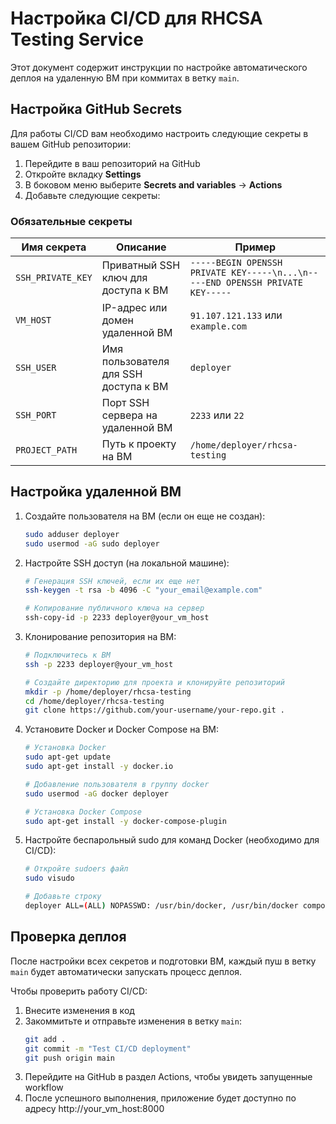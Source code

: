 # Настройка CI/CD для RHCSA Testing Service

Этот документ содержит инструкции по настройке автоматического деплоя на удаленную ВМ при коммитах в ветку `main`.

## Настройка GitHub Secrets

Для работы CI/CD вам необходимо настроить следующие секреты в вашем GitHub репозитории:

1. Перейдите в ваш репозиторий на GitHub
2. Откройте вкладку **Settings**
3. В боковом меню выберите **Secrets and variables** → **Actions**
4. Добавьте следующие секреты:

### Обязательные секреты

| Имя секрета | Описание | Пример |
|-------------|----------|--------|
| `SSH_PRIVATE_KEY` | Приватный SSH ключ для доступа к ВМ | `-----BEGIN OPENSSH PRIVATE KEY-----\n...\n-----END OPENSSH PRIVATE KEY-----` |
| `VM_HOST` | IP-адрес или домен удаленной ВМ | `91.107.121.133` или `example.com` |
| `SSH_USER` | Имя пользователя для SSH доступа к ВМ | `deployer` |
| `SSH_PORT` | Порт SSH сервера на удаленной ВМ | `2233` или `22` |
| `PROJECT_PATH` | Путь к проекту на ВМ | `/home/deployer/rhcsa-testing` |

## Настройка удаленной ВМ

1. Создайте пользователя на ВМ (если он еще не создан):
   ```bash
   sudo adduser deployer
   sudo usermod -aG sudo deployer
   ```

2. Настройте SSH доступ (на локальной машине):
   ```bash
   # Генерация SSH ключей, если их еще нет
   ssh-keygen -t rsa -b 4096 -C "your_email@example.com"
   
   # Копирование публичного ключа на сервер
   ssh-copy-id -p 2233 deployer@your_vm_host
   ```

3. Клонирование репозитория на ВМ:
   ```bash
   # Подключитесь к ВМ
   ssh -p 2233 deployer@your_vm_host
   
   # Создайте директорию для проекта и клонируйте репозиторий
   mkdir -p /home/deployer/rhcsa-testing
   cd /home/deployer/rhcsa-testing
   git clone https://github.com/your-username/your-repo.git .
   ```

4. Установите Docker и Docker Compose на ВМ:
   ```bash
   # Установка Docker
   sudo apt-get update
   sudo apt-get install -y docker.io
   
   # Добавление пользователя в группу docker
   sudo usermod -aG docker deployer
   
   # Установка Docker Compose
   sudo apt-get install -y docker-compose-plugin
   ```

5. Настройте беспарольный sudo для команд Docker (необходимо для CI/CD):
   ```bash
   # Откройте sudoers файл
   sudo visudo
   
   # Добавьте строку
   deployer ALL=(ALL) NOPASSWD: /usr/bin/docker, /usr/bin/docker compose
   ```

## Проверка деплоя

После настройки всех секретов и подготовки ВМ, каждый пуш в ветку `main` будет автоматически запускать процесс деплоя.

Чтобы проверить работу CI/CD:
1. Внесите изменения в код
2. Закоммитьте и отправьте изменения в ветку `main`:
   ```bash
   git add .
   git commit -m "Test CI/CD deployment"
   git push origin main
   ```
3. Перейдите на GitHub в раздел Actions, чтобы увидеть запущенные workflow
4. После успешного выполнения, приложение будет доступно по адресу http://your_vm_host:8000 